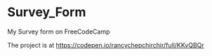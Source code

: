 # Survey_Form
My Survey form on FreeCodeCamp

The project is at https://codepen.io/rancychepchirchir/full/KKvQBQr
